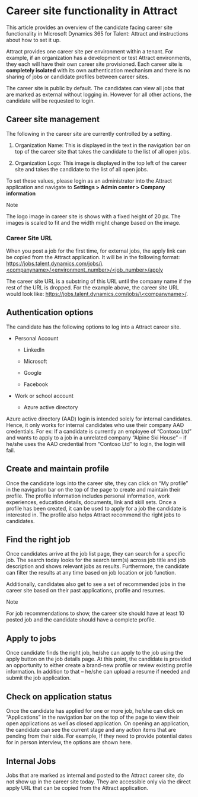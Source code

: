 Career site functionality in Attract
====================================

This article provides an overview of the candidate facing career site
functionality in Microsoft Dynamics 365 for Talent: Attract and instructions
about how to set it up.

Attract provides one career site per environment within a tenant. For example,
if an organization has a development or test Attract environments, they each
will have their own career site provisioned. Each career site is **completely
isolated** with its own authentication mechanism and there is no sharing of jobs
or candidate profiles between career sites.

The career site is public by default. The candidates can view all jobs that are
marked as external without logging in. However for all other actions, the
candidate will be requested to login.

Career site management
----------------------

The following in the career site are currently controlled by a setting.

1.  Organization Name: This is displayed in the text in the navigation bar on
    top of the career site that takes the candidate to the list of all open
    jobs.

2.  Organization Logo: This image is displayed in the top left of the career
    site and takes the candidate to the list of all open jobs.

To set these values, please login as an administrator into the Attract
application and navigate to **Settings \> Admin center \> Company information**

> [!NOTE]
> The logo image in career site is shows with a fixed height of 20 px. The
images is scaled to fit and the width might change based on the image.

### Career Site URL

When you post a job for the first time, for external jobs, the
apply link can be copied from the Attract application. It will be in the
following format:
[https://jobs.talent.dynamics.com/jobs/\<companyname\>/\<environment_number\>/\<job_number\>/apply](https://jobs.talent.dynamics.com/jobs/%3ccompanyname%3e/%3cenvironment_number%3e/%3cjob_number%3e/apply)

The career site URL is a substring of this URL until the company name if the
rest of the URL is dropped. For the example above, the career site URL would
look like:
[https://jobs.talent.dynamics.com/jobs/\<companyname\>/](https://jobs.talent.dynamics.com/jobs/%3ccompanyname%3e/).

Authentication options
----------------------

The candidate has the following options to log into a Attract career site.

-   Personal Account

    -   LinkedIn

    -   Microsoft

    -   Google

    -   Facebook

-   Work or school account

    -   Azure active directory

Azure active directory (AAD) login is intended solely for internal candidates.
Hence, it only works for internal candidates who use their company AAD
credentials. For ex: If a candidate is currently an employee of “Contoso Ltd”
and wants to apply to a job in a unrelated company “Alpine Ski House” – if
he/she uses the AAD credential from “Contoso Ltd” to login, the login will fail.

Create and maintain profile
---------------------------

Once the candidate logs into the career site, they can click on “My profile” in
the navigation bar on the top of the page to create and maintain their profile.
The profile information includes personal information, work experiences,
education details, documents, link and skill sets. Once a profile has been
created, it can be used to apply for a job the candidate is interested in. The
profile also helps Attract recommend the right jobs to candidates.

Find the right job
------------------

Once candidates arrive at the job list page, they can search for a specific job.
The search today looks for the search term(s) across job title and job
description and shows relevant jobs as results. Furthermore, the candidate can
filter the results at any time based on job location or job function.

Additionally, candidates also get to see a set of recommended jobs in the career
site based on their past applications, profile and resumes.

> [!NOTE]
> For job recommendations to show, the career site should have at least 10
posted job and the candidate should have a complete profile.

Apply to jobs
-------------

Once candidate finds the right job, he/she can apply to the job using the apply
button on the job details page. At this point, the candidate is provided an
opportunity to either create a brand-new profile or review existing profile
information. In addition to that – he/she can upload a resume if needed and
submit the job application.

Check on application status
---------------------------

Once the candidate has applied for one or more job, he/she can click on
“Applications” in the navigation bar on the top of the page to view their open
applications as well as closed application. On opening an application, the
candidate can see the current stage and any action items that are pending from
their side. For example, If they need to provide potential dates for in person
interview, the options are shown here.

Internal Jobs
-------------

Jobs that are marked as internal and posted to the Attract career site, do not
show up in the career site today. They are accessible only via the direct apply
URL that can be copied from the Attract application.
